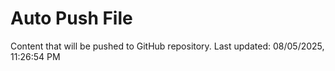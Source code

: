 # Auto Push File

Content that will be pushed to GitHub repository.
Last updated: 08/05/2025, 11:26:54 PM